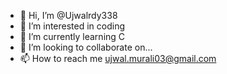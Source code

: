 - 👋 Hi, I’m @Ujwalrdy338
- 👀 I’m interested in coding 
- 🌱 I’m currently learning C
- 💞️ I’m looking to collaborate on... 
- 📫 How to reach me ujwal.murali03@gmail.com 

<!---
Ujwalrdy338/Ujwalrdy338 is a ✨ special ✨ repository because its `README.md` (this file) appears on your GitHub profile.
You can click the Preview link to take a look at your changes.
--->
